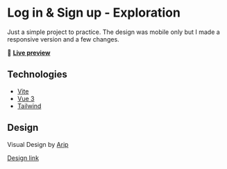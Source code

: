 # Log in & Sign up - Exploration

Just a simple project to practice. The design was mobile only but I made a responsive version and a few changes.

:link: [**Live preview**](https://machadomatt-login-signup-exploration.netlify.app/)

## Technologies

-   [Vite](https://example.com)
-   [Vue 3](https://example.com)
-   [Tailwind](https://example.com)

## Design

Visual Design by [Arip](https://dribbble.com/Hello_arip)

[Design link](https://dribbble.com/shots/14160649-Log-in-Sign-up-Exploration)
